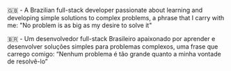 <p>
  🇬🇧 - A Brazilian full-stack developer passionate about learning and developing simple solutions to complex problems, 
  a phrase that I carry with me: "No problem is as big as my desire to solve it"

🇧🇷 - Um desenvolvedor full-stack Brasileiro apaixonado por aprender e desenvolver soluções simples para problemas complexos,
uma frase que carrego comigo: “Nenhum problema é tão grande quanto a minha vontade de resolvê-lo”

</p>
